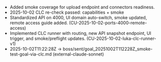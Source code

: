 - Added smoke coverage for upload endpoint and connectors readiness.
- 2025-10-02 CLC re-check passed: capabilities + smoke
- Standardized API on 4000, UI domain auto-switch, smoke updated, remote access guide added. (CU-2025-10-02-ports-4000-remote-access)
- Implemented CLC runner with routing, new API snapshot endpoint, UI trigger, and smoke/preflight updates. (CU-2025-10-02-luka-clc-runner-v1)
- 2025-10-02T11:22:28Z → boss/sent/goal_20251002T112228Z_smoke-test-goal-via-clc.md (external-claude-sonnet)
